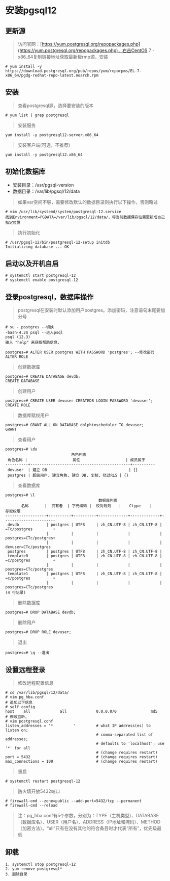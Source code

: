 # 安装pgsql12

## 更新源
> 访问官网：[https://yum.postgresql.org/repopackages.php](https://yum.postgresql.org/repopackages.php)，右击CentOS 7 - x86_64复制链接地址获取最新板rmp源，安装
```
# yum install -y https://download.postgresql.org/pub/repos/yum/reporpms/EL-7-x86_64/pgdg-redhat-repo-latest.noarch.rpm
```

## 安装
> 查看postgresql源，选择要安装的版本
```
# yum list | grep postgresql
```
> 安装服务
```
yum install -y postgresql12-server.x86_64
```
> 安装客户端(可选，不推荐)
```
yum install -y postgresql12.x86_64
```

## 初始化数据库
- 安装目录：/usr/pgsql-version
- 数据目录：/var/lib/pgsql/12/data

> 如果var空间不够，需要修改默认的数据目录则执行以下操作，否则略过
```
# vim /usr/lib/systemd/system/postgresql-12.service
找到Environment=PGDATA=/var/lib/pgsql/12/data/，将当前数据保存位置更新成自己指定位置
```
> 执行初始化
```
# /usr/pgsql-12/bin/postgresql-12-setup initdb
Initializing database ... OK
```
## 启动以及开机自启
```
# systemctl start postgresql-12
# systemctl enable postgresql-12
```
## 登录postgresql，数据库操作
> postgresql在安装时默认添加用户postgres。添加密码，注意语句末尾要加分号
```
# su - postgres --切换
-bash-4.2$ psql --进入psql
psql (12.3)
输入 "help" 来获取帮助信息.

postgres=# ALTER USER postgres WITH PASSWORD 'postgres'; --修改密码
ALTER ROLE
```
> 创建数据库
```
postgres=# CREATE DATABASE devdb;
CREATE DATABASE
```
> 创建用户
```
postgres=# CREATE USER devuser CREATEDB LOGIN PASSWORD 'devuser';
CREATE ROLE
```
> 数据库赋权用户
```
postgres=# GRANT ALL ON DATABASE dolphinscheduler TO devuser; 
GRANT
```
> 查看用户
```
postgres=# \du
                             角色列表
 角色名称 |                    属性                    | 成员属于 
----------+--------------------------------------------+----------
 devuser  | 建立 DB                                    | {}
 postgres | 超级用户, 建立角色, 建立 DB, 复制, 绕过RLS | {}
```
> 查看数据库
```
postgres=# \l
                                         数据库列表
       名称       |  拥有者  | 字元编码 |  校对规则   |    Ctype    |       存取权限        
------------------+----------+----------+-------------+-------------+-----------------------
 devdb            | postgres | UTF8     | zh_CN.UTF-8 | zh_CN.UTF-8 | =Tc/postgres         +
                  |          |          |             |             | postgres=CTc/postgres+
                  |          |          |             |             | devuser=CTc/postgres
 postgres         | postgres | UTF8     | zh_CN.UTF-8 | zh_CN.UTF-8 | 
 template0        | postgres | UTF8     | zh_CN.UTF-8 | zh_CN.UTF-8 | =c/postgres          +
                  |          |          |             |             | postgres=CTc/postgres
 template1        | postgres | UTF8     | zh_CN.UTF-8 | zh_CN.UTF-8 | =c/postgres          +
                  |          |          |             |             | postgres=CTc/postgres
(4 行记录)
```
> 删除数据库
```
postgres=# DROP DATABASE devdb;
```
> 删除用户
```
postgres=# DROP ROLE devuser;
```
> 退出
```
postgres=# \q --退出
```

## 设置远程登录
> 修改远程配置信息
```
# cd /var/lib/pgsql/12/data/
# vim pg_hba.conf
# 追加以下信息
# self config
host    all             all             0.0.0.0/0               md5
# 修改监听，
# vim postgresql.conf
listen_addresses = '*         '         # what IP address(es) to listen on;
                                        # comma-separated list of addresses;
                                        # defaults to 'localhost'; use '*' for all
                                        # (change requires restart)
port = 5432                             # (change requires restart)
max_connections = 100                   # (change requires restart)
```
> 重启
```
# systemctl restart postgresql-12
```
> 防火墙开放5432端口
```
# firewall-cmd --zone=public --add-port=5432/tcp --permanent
# firewall-cmd --reload
```
> 注：pg_hba.conf有5个参数，分别为：TYPE（主机类型）、DATABASE（数据库名）、USER（用户名）、ADDRESS（IP地址和掩码）、METHOD（加密方法）。“all”只有在没有其他的符合条目时才代表“所有”，优先级最低
## 卸载
```
1. systemctl stop postgresql-12
2. yum remove postgresql*
3. 删除目录
```
